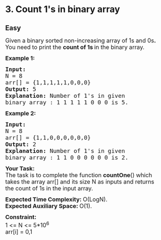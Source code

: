 # 3. Count 1's in binary array
## Easy 
<div class="problem-statement">
                <p></p><p><span style="font-size:18px">Given a binary sorted non-increasing array of 1s and 0s<strong>. </strong>You need to print the <strong>count of 1s </strong>in the binary array.</span></p>

<p><span style="font-size:18px"><strong>Example 1:</strong></span></p>

<pre><span style="font-size:18px"><strong>Input:
</strong>N = 8
arr[] = {1,1,1,1,1,0,0,0}
<strong>Output: </strong>5<strong>
Explanation: </strong>Number of 1's in given 
binary array : 1 1 1 1 1 0 0 0 is 5.</span></pre>

<p><span style="font-size:18px"><strong>Example 2:</strong></span></p>

<pre><span style="font-size:18px"><strong>Input:
</strong>N = 8
arr[] = {1,1,0,0,0,0,0,0}
<strong>Output: </strong>2<strong>
Explanation: </strong>Number of 1's in given 
binary array : 1 1 0 0 0 0 0 0 is 2.</span>
</pre>

<p><span style="font-size:18px"><strong>Your&nbsp;Task:</strong><br>
The task is to complete the function <strong>countOne</strong>() which takes the array arr[] and its size N as inputs and returns the count of 1s in the input array.</span></p>

<p><span style="font-size:18px"><strong>Expected Time Complexity:&nbsp;</strong>O(LogN).<br>
<strong>Expected Auxiliary Space:&nbsp;</strong>O(1).</span></p>

<p><span style="font-size:18px"><strong>Constraint:</strong><br>
1 &lt;= N &lt;= 5*10<sup>6</sup><br>
arr[i] = 0,1</span></p>
 <p></p>
            </div>